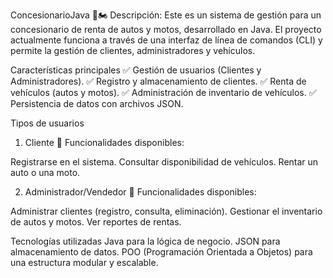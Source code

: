 ConcesionarioJava 🚗🏍️
Descripción:
Este es un sistema de gestión para un concesionario de renta de autos y motos, desarrollado en Java. El proyecto actualmente funciona a través de una interfaz de línea de comandos (CLI) y permite la gestión de clientes, administradores y vehículos.

Características principales
✅ Gestión de usuarios (Clientes y Administradores).
✅ Registro y almacenamiento de clientes.
✅ Renta de vehículos (autos y motos).
✅ Administración de inventario de vehículos.
✅ Persistencia de datos con archivos JSON.

Tipos de usuarios
1. Cliente
👤 Funcionalidades disponibles:

Registrarse en el sistema.
Consultar disponibilidad de vehículos.
Rentar un auto o una moto.

2. Administrador/Vendedor
🔑 Funcionalidades disponibles:

Administrar clientes (registro, consulta, eliminación).
Gestionar el inventario de autos y motos.
Ver reportes de rentas.


Tecnologías utilizadas
Java para la lógica de negocio.
JSON para almacenamiento de datos.
POO (Programación Orientada a Objetos) para una estructura modular y escalable.





